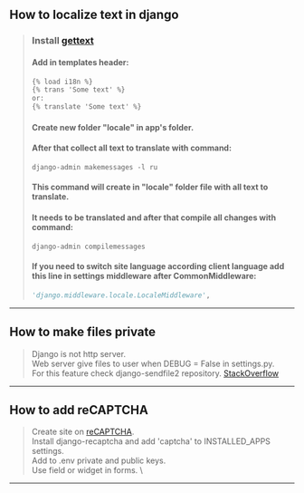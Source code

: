 How to localize text in django
---
> ### Install [gettext](https://stackoverflow.com/questions/35101850/cant-find-msguniq-make-sure-you-have-gnu-gettext-tools-0-15-or-newer-installed)
> #### Add in templates header:
> ```html
> {% load i18n %}
> {% trans 'Some text' %}
> or:
> {% translate 'Some text' %}
>```
> #### Create new folder "locale" in app's folder.
> #### After that collect all text to translate with command:
> ```commandline
> django-admin makemessages -l ru
>```
> #### This command will create in "locale" folder file with all text to translate.
> #### It needs to be translated and after that compile all changes with command:
> ```commandline
> django-admin compilemessages
>```
> #### If you need to switch site language according client language add this line in settings middleware after CommonMiddleware:
> ```python
> 'django.middleware.locale.LocaleMiddleware',
> ```
---
How to make files private
---
> Django is not http server. \
> Web server give files to user when DEBUG = False in settings.py. \
> For this feature check django-sendfile2 repository.
> [StackOverflow](https://stackoverflow.com/a/28167298/15470970)
---
How to add reCAPTCHA
---
> Create site on [reCAPTCHA](https://www.google.com/recaptcha/admin/create). \
> Install django-recaptcha and add 'captcha' to INSTALLED_APPS settings. \
> Add to .env private and public keys. \
> Use field or widget in forms. \
---